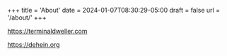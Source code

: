 +++
title = 'About'
date = 2024-01-07T08:30:29-05:00
draft = false
url = '/about/'
+++

https://terminaldweller.com

https://dehein.org
